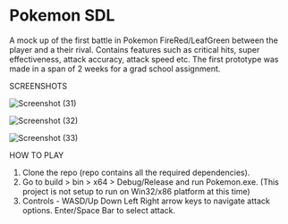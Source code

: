 # Pokemon SDL
A mock up of the first battle in Pokemon FireRed/LeafGreen between the player and a their rival. Contains features such as critical hits, super effectiveness, attack accuracy, attack speed etc. The first prototype was made in a span of 2 weeks for a grad school assignment.


SCREENSHOTS


![Screenshot (31)](https://user-images.githubusercontent.com/75297748/209405073-37ebc82a-386c-48dc-849e-8f080badc1ae.png)


![Screenshot (32)](https://user-images.githubusercontent.com/75297748/209405096-ea889010-75de-4015-b454-ddfa2127a6a3.png)


![Screenshot (33)](https://user-images.githubusercontent.com/75297748/209405117-f56bad54-fe46-4dcc-886b-8a690fe21762.png)



HOW TO PLAY

1. Clone the repo (repo contains all the required dependencies).
2. Go to build > bin > x64 > Debug/Release and run Pokemon.exe. (This project is not setup to run on Win32/x86 platform at this time)
3. Controls - WASD/Up Down Left Right arrow keys to navigate attack options. Enter/Space Bar to select attack.
